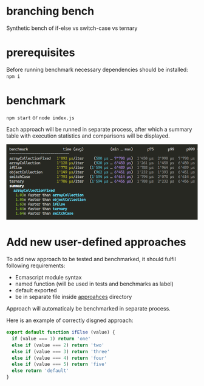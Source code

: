 # branching bench

Synthetic bench of if-else vs switch-case vs ternary

# prerequisites

Before running benchmark necessary dependencies should be installed:  
`npm i`

# benchmark

`npm start` or `node index.js`  

Each approach will be runned in separate process, after which a summary table with execution statistics and comparisons will be displayed.

![Benchmark example](./benchmarks.png)

# Add new user-defined approaches

To add new approach to be tested and benchmarked, it should fulfil following requirements:  
- Ecmascript module syntax
- named function (will be used in tests and benchmarks as label)
- default exported
- be in separate file inside [approahces](./approaches/) directory
  
Approach will automaticaly be benchmarked in separate process.

Here is an example of correctly disgned approach:
```js
export default function ifElse (value) {
  if (value === 1) return 'one'
  else if (value === 2) return 'two'
  else if (value === 3) return 'three'
  else if (value === 4) return 'four'
  else if (value === 5) return 'five'
  else return 'default'
}

```
